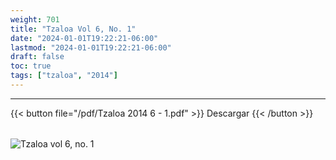 ```yaml
---
weight: 701
title: "Tzaloa Vol 6, No. 1"
date: "2024-01-01T19:22:21-06:00"
lastmod: "2024-01-01T19:22:21-06:00"
draft: false
toc: true
tags: ["tzaloa", "2014"]
---
```

- - - - - - - - -
{{< button file="/pdf/Tzaloa 2014 6 - 1.pdf" >}}   Descargar {{< /button >}} 
######
![Tzaloa vol 6, no. 1](/images/portada/6-1.jpeg)